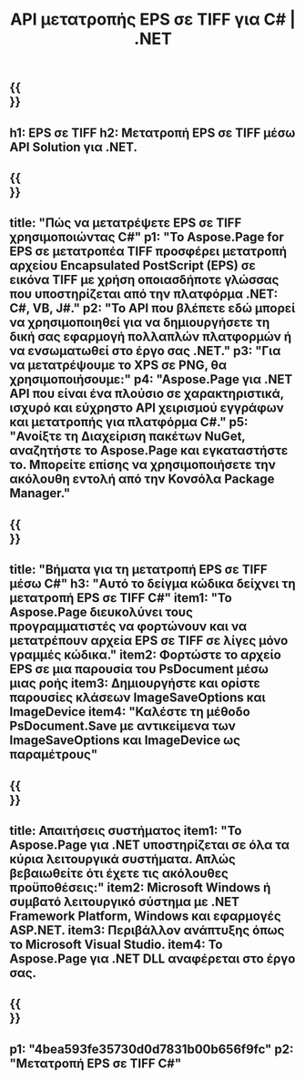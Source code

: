 ﻿---
translation: true
template: /_templates/_conversion-child-net.md
title: API μετατροπής EPS σε TIFF για C# |  .NET
url: /net/conversion/eps-to-tiff/
description: Δείγμα κώδικα για μετατροπή EPS σε TIFF C#. Χρησιμοποιήστε παράδειγμα κώδικα API για μαζική μετατροπή αρχείων EPS σε TIFF εντός VB.NET, Asp.NET ή οποιασδήποτε εφαρμογής που βασίζεται στο .NET.
informat: EPS
outformat: TIFF
otherformats: XPS PS
---

{{<section banner>}}
---
h1: EPS σε TIFF
h2: Μετατροπή EPS σε TIFF μέσω API Solution για .NET.
---

{{<section overview>}}
---
title: "Πώς να μετατρέψετε EPS σε TIFF χρησιμοποιώντας C#"
p1: "Το Aspose.Page for EPS σε μετατροπέα TIFF προσφέρει μετατροπή αρχείου Encapsulated PostScript (EPS) σε εικόνα TIFF με χρήση οποιασδήποτε γλώσσας που υποστηρίζεται από την πλατφόρμα .NET: C#, VB, J#."
p2: "Το API που βλέπετε εδώ μπορεί να χρησιμοποιηθεί για να δημιουργήσετε τη δική σας εφαρμογή πολλαπλών πλατφορμών ή να ενσωματωθεί στο έργο σας .NET."
p3: "Για να μετατρέψουμε το XPS σε PNG, θα χρησιμοποιήσουμε:"
p4: "Aspose.Page για .NET API που είναι ένα πλούσιο σε χαρακτηριστικά, ισχυρό και εύχρηστο API χειρισμού εγγράφων και μετατροπής για πλατφόρμα C#."
p5: "Ανοίξτε τη Διαχείριση πακέτων NuGet, αναζητήστε το Aspose.Page και εγκαταστήστε το. Μπορείτε επίσης να χρησιμοποιήσετε την ακόλουθη εντολή από την Κονσόλα Package Manager."
---

{{<section feature1>}}
---
title: "Βήματα για τη μετατροπή EPS σε TIFF μέσω C#"
h3: "Αυτό το δείγμα κώδικα δείχνει τη μετατροπή EPS σε TIFF C#"
item1: "Το Aspose.Page διευκολύνει τους προγραμματιστές να φορτώνουν και να μετατρέπουν αρχεία EPS σε TIFF σε λίγες μόνο γραμμές κώδικα."
item2: Φορτώστε το αρχείο EPS σε μια παρουσία του PsDocument μέσω μιας ροής
item3: Δημιουργήστε και ορίστε παρουσίες κλάσεων ImageSaveOptions και ImageDevice
item4: "Καλέστε τη μέθοδο PsDocument.Save με αντικείμενα των ImageSaveOptions και ImageDevice ως παραμέτρους"
---

{{<section feature2>}}
---
title: Απαιτήσεις συστήματος
item1: "Το Aspose.Page για .NET υποστηρίζεται σε όλα τα κύρια λειτουργικά συστήματα. Απλώς βεβαιωθείτε ότι έχετε τις ακόλουθες προϋποθέσεις:"
item2: Microsoft Windows ή συμβατό λειτουργικό σύστημα με .NET Framework Platform, Windows και εφαρμογές ASP.NET.
item3: Περιβάλλον ανάπτυξης όπως το Microsoft Visual Studio.
item4: Το Aspose.Page για .NET DLL αναφέρεται στο έργο σας.
---

{{<section gist>}}
---
p1: "4bea593fe35730d0d7831b00b656f9fc"
p2: "Μετατροπή EPS σε TIFF C#"
---

